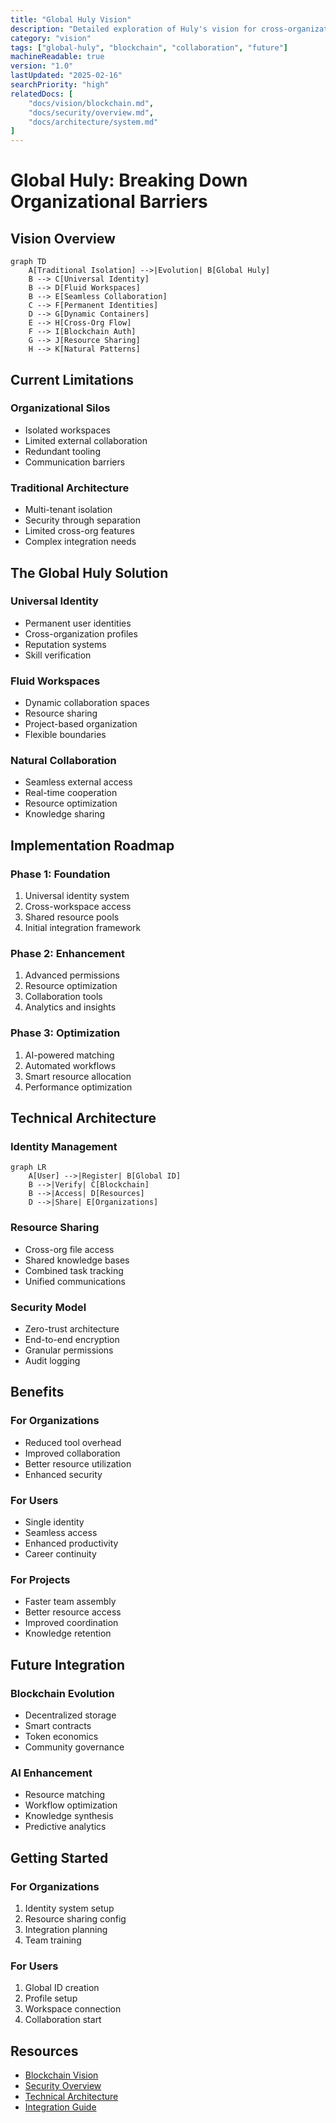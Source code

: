 ```yaml
---
title: "Global Huly Vision"
description: "Detailed exploration of Huly's vision for cross-organizational collaboration"
category: "vision"
tags: ["global-huly", "blockchain", "collaboration", "future"]
machineReadable: true
version: "1.0"
lastUpdated: "2025-02-16"
searchPriority: "high"
relatedDocs: [
    "docs/vision/blockchain.md",
    "docs/security/overview.md",
    "docs/architecture/system.md"
]
---
```


# Global Huly: Breaking Down Organizational Barriers

## Vision Overview

```mermaid
graph TD
    A[Traditional Isolation] -->|Evolution| B[Global Huly]
    B --> C[Universal Identity]
    B --> D[Fluid Workspaces]
    B --> E[Seamless Collaboration]
    C --> F[Permanent Identities]
    D --> G[Dynamic Containers]
    E --> H[Cross-Org Flow]
    F --> I[Blockchain Auth]
    G --> J[Resource Sharing]
    H --> K[Natural Patterns]
```

## Current Limitations

### Organizational Silos
- Isolated workspaces
- Limited external collaboration
- Redundant tooling
- Communication barriers

### Traditional Architecture
- Multi-tenant isolation
- Security through separation
- Limited cross-org features
- Complex integration needs

## The Global Huly Solution

### Universal Identity
- Permanent user identities
- Cross-organization profiles
- Reputation systems
- Skill verification

### Fluid Workspaces
- Dynamic collaboration spaces
- Resource sharing
- Project-based organization
- Flexible boundaries

### Natural Collaboration
- Seamless external access
- Real-time cooperation
- Resource optimization
- Knowledge sharing

## Implementation Roadmap

### Phase 1: Foundation
1. Universal identity system
2. Cross-workspace access
3. Shared resource pools
4. Initial integration framework

### Phase 2: Enhancement
1. Advanced permissions
2. Resource optimization
3. Collaboration tools
4. Analytics and insights

### Phase 3: Optimization
1. AI-powered matching
2. Automated workflows
3. Smart resource allocation
4. Performance optimization

## Technical Architecture

### Identity Management
```mermaid
graph LR
    A[User] -->|Register| B[Global ID]
    B -->|Verify| C[Blockchain]
    B -->|Access| D[Resources]
    D -->|Share| E[Organizations]
```

### Resource Sharing
- Cross-org file access
- Shared knowledge bases
- Combined task tracking
- Unified communications

### Security Model
- Zero-trust architecture
- End-to-end encryption
- Granular permissions
- Audit logging

## Benefits

### For Organizations
- Reduced tool overhead
- Improved collaboration
- Better resource utilization
- Enhanced security

### For Users
- Single identity
- Seamless access
- Enhanced productivity
- Career continuity

### For Projects
- Faster team assembly
- Better resource access
- Improved coordination
- Knowledge retention

## Future Integration

### Blockchain Evolution
- Decentralized storage
- Smart contracts
- Token economics
- Community governance

### AI Enhancement
- Resource matching
- Workflow optimization
- Knowledge synthesis
- Predictive analytics

## Getting Started

### For Organizations
1. Identity system setup
2. Resource sharing config
3. Integration planning
4. Team training

### For Users
1. Global ID creation
2. Profile setup
3. Workspace connection
4. Collaboration start

## Resources
- [Blockchain Vision](blockchain.md)
- [Security Overview](../security/overview.md)
- [Technical Architecture](../architecture/system.md)
- [Integration Guide](../guides/integration.md)
